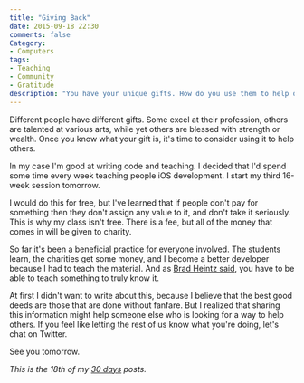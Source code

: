 ```yaml
---
title: "Giving Back"
date: 2015-09-18 22:30
comments: false
Category:
- Computers
tags:
- Teaching
- Community
- Gratitude
description: "You have your unique gifts. How do you use them to help others?"
---
```


Different people have different gifts. Some excel at their profession, others are talented at various arts, while yet others are blessed with strength or wealth. Once you know what your gift is, it's time to consider using it to help others.

<!-- more -->

In my case I'm good at writing code and teaching. I decided that I'd spend some time every week teaching people iOS development. I start my third 16-week session tomorrow. 

I would do this for free, but I've learned that if people don't pay for something then they don't assign any value to it, and don't take it seriously. This is why my class isn't free. There is a fee, but all of the money that comes in will be given to charity. 

So far it's been a beneficial practice for everyone involved. The students learn, the charities get some money, and I become a better developer because I had to teach the material. And as [Brad Heintz said][1], you have to be able to teach something to truly know it.

At first I didn't want to write about this, because I believe that the best good deeds are those that are done without fanfare. But I realized that sharing this information might help someone else who is looking for a way to help others. If you feel like letting the rest of us know what you're doing, let's chat on Twitter.

See you tomorrow.

_This is the 18th of my [30 days][] posts._

[30 days]: /2015/08/31/30-days/
[1]: http://www.bradheintz.com/no1thing/2015/09/10/september-writing-challenge-post-10-if-you-cant-teach-it-you-dont-know-it/

